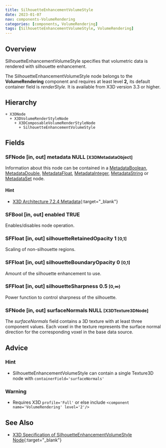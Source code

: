 ```yaml
---
title: SilhouetteEnhancementVolumeStyle
date: 2023-01-07
nav: components-VolumeRendering
categories: [components, VolumeRendering]
tags: [SilhouetteEnhancementVolumeStyle, VolumeRendering]
---
```

<style>
.post h3 {
  word-spacing: 0.2em;
}
</style>

## Overview

SilhouetteEnhancementVolumeStyle specifies that volumetric data is rendered with silhouette enhancement.

The SilhouetteEnhancementVolumeStyle node belongs to the **VolumeRendering** component and requires at least level **2,** its default container field is *renderStyle.* It is available from X3D version 3.3 or higher.

## Hierarchy

```
+ X3DNode
  + X3DVolumeRenderStyleNode
    + X3DComposableVolumeRenderStyleNode
      + SilhouetteEnhancementVolumeStyle
```

## Fields

### SFNode [in, out] **metadata** NULL <small>[X3DMetadataObject]</small>

Information about this node can be contained in a [MetadataBoolean](/x_ite/components/core/metadataboolean/), [MetadataDouble](/x_ite/components/core/metadatadouble/), [MetadataFloat](/x_ite/components/core/metadatafloat/), [MetadataInteger](/x_ite/components/core/metadatainteger/), [MetadataString](/x_ite/components/core/metadatastring/) or [MetadataSet](/x_ite/components/core/metadataset/) node.

#### Hint

- [X3D Architecture 7.2.4 Metadata](https://www.web3d.org/specifications/X3Dv4/ISO-IEC19775-1v4-IS//Part01/components/core.html#Metadata){:target="_blank"}

### SFBool [in, out] **enabled** TRUE

Enables/disables node operation.

### SFFloat [in, out] **silhouetteRetainedOpacity** 1 <small>[0,1]</small>

Scaling of non-silhouette regions.

### SFFloat [in, out] **silhouetteBoundaryOpacity** 0 <small>[0,1]</small>

Amount of the silhouette enhancement to use.

### SFFloat [in, out] **silhouetteSharpness** 0.5 <small>[0,∞)</small>

Power function to control sharpness of the silhouette.

### SFNode [in, out] **surfaceNormals** NULL <small>[X3DTexture3DNode]</small>

The *surfaceNormals* field contains a 3D texture with at least three component values. Each voxel in the texture represents the surface normal direction for the corresponding voxel in the base data source.

## Advice

### Hint

- SilhouetteEnhancementVolumeStyle can contain a single Texture3D node with `containerField='surfaceNormals'`

### Warning

- Requires X3D `profile='Full'` or else include `<component name='VolumeRendering' level='2'/>`

## See Also

- [X3D Specification of SilhouetteEnhancementVolumeStyle Node](https://www.web3d.org/documents/specifications/19775-1/V4.0/Part01/components/volume.html#SilhouetteEnhancementVolumeStyle){:target="_blank"}
